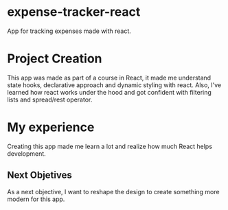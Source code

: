 # expense-tracker-react
App for tracking expenses made with react.

# Project Creation
This app was made as part of a course in React, it made me understand state hooks, declarative approach and dynamic styling with react. Also, I've learned how react works under the hood and got confident with filtering lists and spread/rest operator. 

# My experience
Creating this app made me learn a lot and realize how much React helps development. 

## Next Objetives
As a next objective, I want to reshape the design to create something more modern for this app. 

